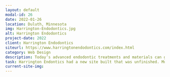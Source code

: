 ```yaml
---
layout: default
modal-id: 26
date: 2022-01-26
location: Duluth, Minnesota
img: Harrington-Endodontics.jpg
alt: Harrington Endodontics
project-date: 2022
client: Harrington Endodontics
siteurl: https://www.harringtonendodontics.com/index.html
category: Web Design
description: Today’s advanced endodontic treatments and materials can give you a healthier, more complete smile that can last you a lifetime. Harrington Endodontics helps revitalize and maintain your teeth and gums, giving you the smile you’ve always wanted.
task: Harrington Endontics had a new site built that was unfinished. Multiple broken links and unconfigured contact forms left for a frustrating user experience. I updated their website to make it usable to enhance their user experience.
current-site-img:
---
```

